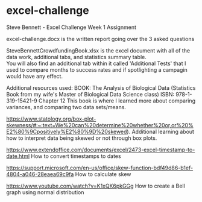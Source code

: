 # excel-challenge
Steve Bennett - Excel Challenge Week 1 Assignment 

excel-challenge.docx is the written report going over the 3 asked questions

SteveBennettCrowdfundingBook.xlsx is the excel document with all of the data work, additional tabs, and statistics summary table.  
You will also find an additional tab within it called 'Additional Tests' that I used to compare months to success rates and if spotlighting a campagin would have any effect.

Additional resources used:
BOOK: The Analysis of Biological Data (Statistics Book from my wife's Master of Biological Data Science class)
ISBN: 978-1-319-15421-9
Chapter 12
This book is where I learned more about comparing variances, and comparing two data sets/means.

https://www.statology.org/box-plot-skewness/#:~:text=We%20can%20determine%20whether%20or,or%20%E2%80%9Cpositively%E2%80%9D%20skewed).
Additional learning about how to interpret data being skewed or not through box plots.

https://www.extendoffice.com/documents/excel/2473-excel-timestamp-to-date.html
How to convert timestamps to dates

https://support.microsoft.com/en-us/office/skew-function-bdf49d86-b1ef-4804-a046-28eaea69c9fa
How to calculate skew

https://www.youtube.com/watch?v=K1xQK6pkGGg
How to create a Bell graph using normal distribution

